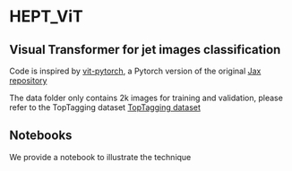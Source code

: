 # HEPT\_ViT
## Visual Transformer for jet images classification

Code is inspired by [vit-pytorch](https://github.com/lucidrains/vit-pytorch), a Pytorch version of the original [Jax repository](https://github.com/google-research/vision_transformer)

The data folder only contains 2k images for training and validation, please refer to the TopTagging dataset [TopTagging dataset](https://zenodo.org/record/2603256#.YRUtOi2Q1p8)

## Notebooks

We provide a notebook to illustrate the technique
